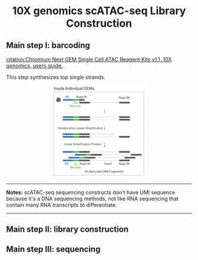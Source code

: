 # <h1 align="center">10X genomics scATAC-seq Library Construction</h1>

## Main step I: barcoding

[citation:Chromium Next GEM Single Cell ATAC Reagent Kits v1.1, 10X genomics, users guide.](https://assets.ctfassets.net/an68im79xiti/2NEwsG0Yu3RuxvtQiWXZo3/1e939394fa43a4f0bd88d79383833b16/CG000209_Chromium_NextGEM_SingleCell_ATAC_ReagentKits_v1.1_UserGuide_RevE.pdf)

This step synthesizes top single strands.

<p align="center">
<img width="50%" height="50%" src="library_barcoding.png">
</p>

***
**Notes:**
scATAC-seq sequencing constructs don't have UMI sequence because it's a DNA sequencing methods, not like RNA sequencing that contain many RNA transcripts to differentiate.
***

## Main step II: library construction

## Main step III: sequencing

